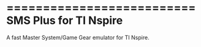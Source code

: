 ==========================
SMS Plus for TI Nspire
==========================

A fast Master System/Game Gear emulator for TI Nspire.
